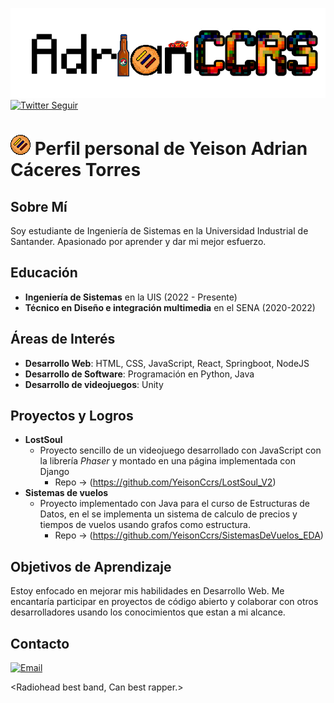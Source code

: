 ![](./Media/AdrianCCRS.png)
[![Twitter Seguir](https://img.shields.io/twitter/follow/AdrianCCRS?style=social)](https://x.com/AdrianCCRS)

# ![](./Media/arepa%202.png) Perfil personal de Yeison Adrian Cáceres Torres 


## Sobre Mí
Soy estudiante de Ingeniería de Sistemas en la Universidad Industrial de Santander. Apasionado por aprender y dar mi mejor esfuerzo.

## Educación
- **Ingeniería de Sistemas** en la UIS (2022 - Presente)
- **Técnico en Diseño e integración multimedia** en el SENA (2020-2022)

## Áreas de Interés
- **Desarrollo Web**: HTML, CSS, JavaScript, React, Springboot, NodeJS
- **Desarrollo de Software**: Programación en Python, Java
- **Desarrollo de videojuegos**: Unity

## Proyectos y Logros
- **LostSoul**
  - Proyecto sencillo de un videojuego desarrollado con JavaScript con la librería _Phaser_ y montado en una página implementada con Django
    - Repo -> (https://github.com/YeisonCcrs/LostSoul_V2)
- **Sistemas de vuelos**
  - Proyecto implementado con Java para el curso de Estructuras de Datos, en el se implementa un sistema de calculo de precios y tiempos de vuelos usando grafos como estructura.
    - Repo -> (https://github.com/YeisonCcrs/SistemasDeVuelos_EDA)

## Objetivos de Aprendizaje
Estoy enfocado en mejorar mis habilidades en Desarrollo Web. Me encantaría participar en proyectos de código abierto y colaborar con otros desarrolladores usando los conocimientos que estan a mi alcance.

## Contacto
[![Email](https://img.shields.io/badge/yeadcato@gmail.com-email_personal-D14836?style=for-the-badge&logo=gmail&logoColor=red&labelColor=101010)](mailto:yeadcato@gmail.com)
</br>

<Radiohead best band, Can best rapper.>

<!---
YeisonCcrs/YeisonCcrs is a ✨ special ✨ repository because its `README.md` (this file) appears on your GitHub profile.
You can click the Preview link to take a look at your changes.
--->

